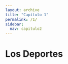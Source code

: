 ```yaml
---
layout: archive
title: "Capítulo 1"
permalink: /1/
sidebar:
  nav: capitulo2
---
```


# Los Deportes
